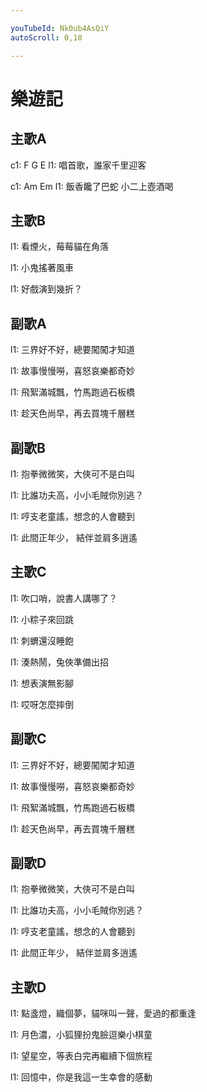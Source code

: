 ```yaml
---

youTubeId: Nk0ub4AsQiY
autoScroll: 0,10

---
```


# 樂遊記

## 主歌A
 
c1:     F    G E
l1: 唱首歌，誰家千里迎客

c1:   Am     Em
l1: 飯香饞了巴蛇 小二上壺酒喝

## 主歌B

l1: 看煙火，莓莓貓在角落

l1: 小鬼搖著風車

l1: 好戲演到幾折？

## 副歌A

l1: 三界好不好，總要闖闖才知道

l1: 故事慢慢嘮，喜怒哀樂都奇妙

l1: 飛絮滿城飄，竹馬跑過石板橋

l1: 趁天色尚早，再去買塊千層糕

## 副歌B

l1: 抱拳微微笑，大俠可不是白叫

l1: 比誰功夫高，小小毛賊你別逃？

l1: 哼支老童謠，想念的人會聽到

l1: 此間正年少， 結伴並肩多逍遙

## 主歌C

l1: 吹口哨，說書人講哪了？

l1: 小粽子來回跳

l1: 刺蝟還沒睡飽

l1: 湊熱鬧，兔俠準備出招

l1: 想表演無影腳

l1: 哎呀怎麼摔倒

## 副歌C

l1: 三界好不好，總要闖闖才知道

l1: 故事慢慢嘮，喜怒哀樂都奇妙

l1: 飛絮滿城飄，竹馬跑過石板橋

l1: 趁天色尚早，再去買塊千層糕

## 副歌D

l1: 抱拳微微笑，大俠可不是白叫

l1: 比誰功夫高，小小毛賊你別逃？

l1: 哼支老童謠，想念的人會聽到

l1: 此間正年少， 結伴並肩多逍遙

## 主歌D

l1: 點盞燈，織個夢，貓咪叫一聲，愛過的都重逢

l1: 月色濃，小狐狸扮鬼臉逗樂小棋童

l1: 望星空，等表白完再繼續下個旅程

l1: 回憶中，你是我這一生幸會的感動








